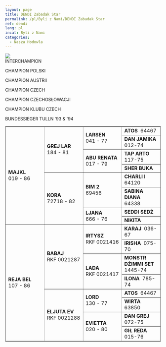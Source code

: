 ```yaml
---
layout: page
title: DENDI Zabadak Star
permalink: /pl/Byli z Nami/DENDI Zabadak Star
ref: dendi
lang: pl
incat: Byli z Nami
categories:
  - Nasza Hodowla
---
```

<img src="{{ site.cdn }}/images/vandogs_pl/DENDI Zabadak Star.jpg">
<div markdown="1" class="smalllines">
INTERCHAMPION

CHAMPION POLSKI

CHAMPION AUSTRII

CHAMPION CZECH

CHAMPION CZECHOSŁOWACJI

CHAMPION KLUBU CZECH

BUNDESSIEGER TULLN '93 & '94
</div>

<table style="BORDER-BOTTOM: #949494 1px solid; BORDER-LEFT: #949494 1px solid; WIDTH: 100%; BORDER-COLLAPSE: collapse; BORDER-TOP: #949494 1px solid; BORDER-RIGHT: #949494 1px solid" border="1" cellspacing="0" class="">
<tbody>
<tr>
<td style="WIDTH: 25%" valign="center" rowspan="8"><strong>MAJKL</strong> <br>019 - 86</td>
<td style="WIDTH: 25%" valign="center" rowspan="4">
<p><strong>GREJ LAR<br></strong>184 - 81</p></td>
<td style="WIDTH: 25%" valign="center" rowspan="2"><strong>LARSEN<br></strong>041 - 77</td>
<td style="WIDTH: 25%" valign="center"><strong>ATOS</strong>&nbsp; 64467</td></tr>
<tr>
<td><strong>DAN JAMIKA</strong>&nbsp; 012-74</td></tr>
<tr>
<td style="WIDTH: 25%" valign="center" rowspan="2"><strong>ABU RENATA&nbsp;<br></strong>017 - 79</td>
<td style="WIDTH: 25%" valign="center"><strong>TAP ARTO</strong>&nbsp; 117-75</td></tr>
<tr>
<td><strong>SHER BUKA</strong></td></tr>
<tr>
<td style="WIDTH: 25%" valign="center" rowspan="4">
<p><strong>KORA <br></strong>72718 - 82</p></td>
<td style="WIDTH: 25%" valign="center" rowspan="2"><strong>BIM 2 <br></strong>69456</td>
<td style="WIDTH: 25%" valign="center"><strong>CHARLI I</strong>&nbsp; 64120</td></tr>
<tr>
<td><strong>SABINA DIANA</strong>&nbsp; 64338</td></tr>
<tr>
<td style="WIDTH: 25%" valign="center" rowspan="2"><strong>LJANA <br></strong>666 - 76</td>
<td style="WIDTH: 25%" valign="center"><strong>SEDDI SEDŻ</strong></td></tr>
<tr>
<td><strong>NIKITA</strong></td></tr>
<tr>
<td style="WIDTH: 25%" valign="center" rowspan="8">
<p><strong>REJA BEL<br></strong>107 - 86</p></td>
<td style="WIDTH: 25%" valign="center" rowspan="4">
<p><strong>BABAJ</strong>&nbsp;<br>RKF 0021287</p></td>
<td style="WIDTH: 25%" valign="center" rowspan="2"><strong>IRTYSZ <br></strong>RKF 0021416</td>
<td style="WIDTH: 25%" valign="center"><strong>KARAJ</strong>&nbsp; 036-67</td></tr>
<tr>
<td><strong>IRISHA</strong>&nbsp; 075-70</td></tr>
<tr>
<td style="WIDTH: 25%" valign="center" rowspan="2"><strong>LADA <br></strong>RKF 0021417</td>
<td style="WIDTH: 25%" valign="center"><strong>MONSTR DŻIMMI SET</strong>&nbsp; 1445-74</td></tr>
<tr>
<td><strong>ILONA</strong>&nbsp; 785-74</td></tr>
<tr>
<td style="WIDTH: 25%" valign="center" rowspan="4"><strong>ELJUTA EV</strong><br>RKF 0021288</td>
<td style="WIDTH: 25%" valign="center" rowspan="2"><strong>LORD</strong> <br>130 - 77</td>
<td style="WIDTH: 25%" valign="center"><strong>ATOS</strong>&nbsp; 64467</td></tr>
<tr>
<td><strong>WIRTA</strong>&nbsp; 63850</td></tr>
<tr>
<td style="WIDTH: 25%" valign="center" rowspan="2"><strong>EVIETTA</strong> <br>020 - 80</td>
<td style="WIDTH: 25%" valign="center"><strong>DAN GREJ</strong>&nbsp; 072-75</td></tr>
<tr>
<td><strong>GIŁ REDA</strong>&nbsp; 015-76</td></tr></tbody></table>
